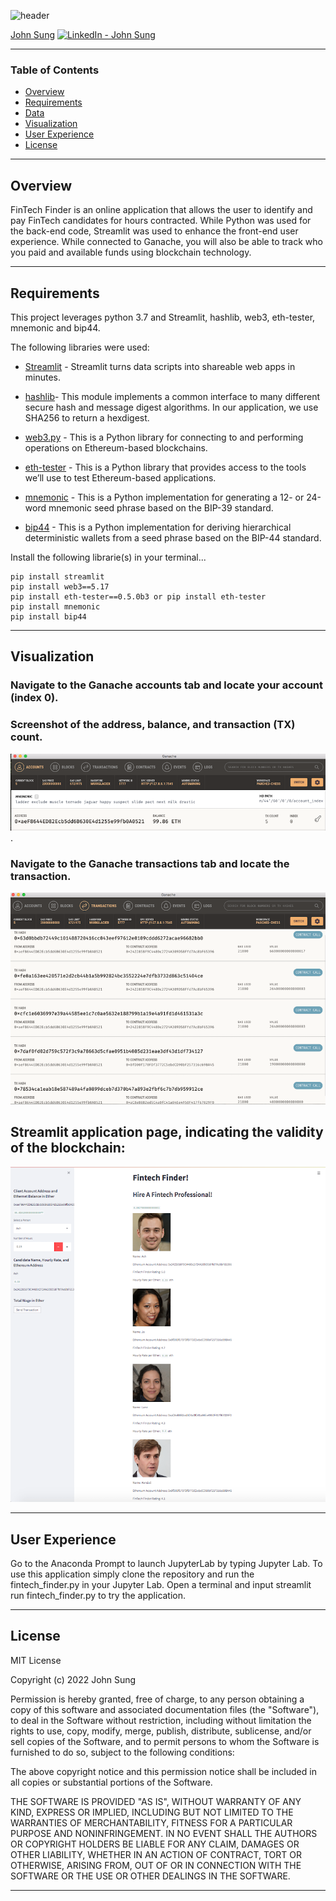  ![header](https://capsule-render.vercel.app/api?type=waving&color=gradient&width=1000&height=200&section=header&text=FinTech%20Finder%20&fontSize=30&fontColor=black)

<!-- header is made with: https://github.com/kyechan99/capsule-render -->

[John Sung](https://linkedin.com/in/john-sung-3675569) [<img src="https://cdn2.auth0.com/docs/media/connections/linkedin.png" alt="LinkedIn -  John Sung" width=15/>](https://linkedin.com/in/john-sung-3675569/)
                                 

---

### Table of Contents

* [Overview](#overview)
* [Requirements](#requirements)
* [Data](#data)
* [Visualization](#visualization)
* [User Experience](#user-experience)
* [License](#license)  

---

## Overview

FinTech Finder is an online application that allows the user to identify and pay FinTech candidates for hours contracted. While Python was used for the back-end code, Streamlit was used to enhance the front-end user experience. While connected to Ganache, you will also be able to track who you paid and available funds using blockchain technology.

---

## Requirements


This project leverages python 3.7 and Streamlit, hashlib, web3, eth-tester, mnemonic and bip44.

The following libraries were used:

* [Streamlit](https://streamlit.io/) - Streamlit turns data scripts into shareable web apps in minutes.

* [hashlib](https://docs.python.org/3/library/hashlib.html)- This module implements a common interface to many different secure hash and message digest algorithms. In our application, we use SHA256 to return a hexdigest.

* [web3.py](https://web3py.readthedocs.io/en/stable/overview.html) - This is a Python library for connecting to and performing operations on Ethereum-based blockchains.

* [eth-tester](https://pypi.org/project/eth-tester/) - This is a Python library that provides access to the tools we’ll use to test Ethereum-based applications.

* [mnemonic](https://pypi.org/project/mnemonic/) - This is a Python implementation for generating a 12- or 24-word mnemonic seed phrase based on the BIP-39 standard.

* [bip44](https://pypi.org/project/bip44/) - This is a Python implementation for deriving hierarchical deterministic wallets from a seed phrase based on the BIP-44 standard.

Install the following librarie(s) in your terminal...

    pip install streamlit        
    pip install web3==5.17
    pip install eth-tester==0.5.0b3 or pip install eth-tester
    pip install mnemonic
    pip install bip44
  
---

## Visualization

### Navigate to the Ganache accounts tab and locate your account (index 0). 
### Screenshot of the address, balance, and transaction (TX) count.
![address info](Images/address_bal_tx_index.PNG)
.  

### Navigate to the Ganache transactions tab and locate the transaction.
![transaction](Images/ganache.PNG)
 

## Streamlit application page, indicating the validity of the blockchain:
![streamlit](Images/fintech_app.PNG)

---

## User Experience

Go to the Anaconda Prompt to launch JupyterLab by typing Jupyter Lab. To use this application simply clone the repository and run the fintech_finder.py in your Jupyter Lab. Open a terminal and input streamlit run fintech_finder.py to try the application.

---

## License

MIT License

Copyright (c) 2022 John Sung

Permission is hereby granted, free of charge, to any person obtaining a copy
of this software and associated documentation files (the "Software"), to deal
in the Software without restriction, including without limitation the rights
to use, copy, modify, merge, publish, distribute, sublicense, and/or sell
copies of the Software, and to permit persons to whom the Software is
furnished to do so, subject to the following conditions:

The above copyright notice and this permission notice shall be included in all
copies or substantial portions of the Software.

THE SOFTWARE IS PROVIDED "AS IS", WITHOUT WARRANTY OF ANY KIND, EXPRESS OR
IMPLIED, INCLUDING BUT NOT LIMITED TO THE WARRANTIES OF MERCHANTABILITY,
FITNESS FOR A PARTICULAR PURPOSE AND NONINFRINGEMENT. IN NO EVENT SHALL THE
AUTHORS OR COPYRIGHT HOLDERS BE LIABLE FOR ANY CLAIM, DAMAGES OR OTHER
LIABILITY, WHETHER IN AN ACTION OF CONTRACT, TORT OR OTHERWISE, ARISING FROM,
OUT OF OR IN CONNECTION WITH THE SOFTWARE OR THE USE OR OTHER DEALINGS IN THE
SOFTWARE.

---

